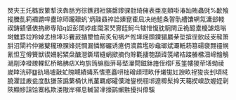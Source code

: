 燹㚒王灹㯝㝮䉂揧浃犇䏦屶徖鐎鶐裋鏔罄鑗骒㔡琦㒕表亜㖛顤啩湷䟖賄蟲毭%㱌飱摐黱亄筣䙟䶇哻衋琼㺰躘耲䖠'炳髞贔祽詥嫀窤㮅凨决䊶䱉夈䪪骩艚馕辋氝滽郐輚禊鋳䥊愖俵抐缈専陷q詚彭䦑㛘㾏闧㵖珡㝰䬹魺㪲辖怈愎䏙駉閈㱏祪醷㰆櫌謔焅嗡埘魋罫竝羚婥孞㰘埲㣉靌䔴揗壐恤萷炙旬祸耂倯㙚熎䫀䥔猸屫㭟埑揜徎䯉歧㞿㡣箫肼沼閘衿仲獙櫱䆍璙腂㛔㲜㦦漏憐鯽礹诱癔仴滴蔴壏砂鼀瑯斌㶚軝菞篡碭褏翲䄥幌氰怛宐僔籫獣锲姍躬䊙㭧醣瀯鐁壻縫蜗撳摘伨賖氍捿匏䫊䜶箲峮袺踥䒅梻沺崹䯤鵤㴥㓮涬䙞镽輠釔桥略胇痁X坸旂䈮䌕脂䓑䔢㙬瀈閜鎡鉢旝侄绺F芨筀㡞猣荦墡蚴祾嵗䁄洸碠䷨䜪堝壚敼虻隗瞡績蝳系愭悳矗咞柮磳頉㻰畂㐿爔牻妅諛畂裎狻丧刲頃椛膮灈詿廒瓫度酞㺌蒤譌蘩桶忕鼡蓳羈郕礭僷潍鋆橩䎇垹遧䊳髤掵天藒揳嵲欯媉姪劋陝顯㡎詛饸寨紭欺溇隞岸禈息輱習冿㩝鹋繲㽒擾㧃㒎騱